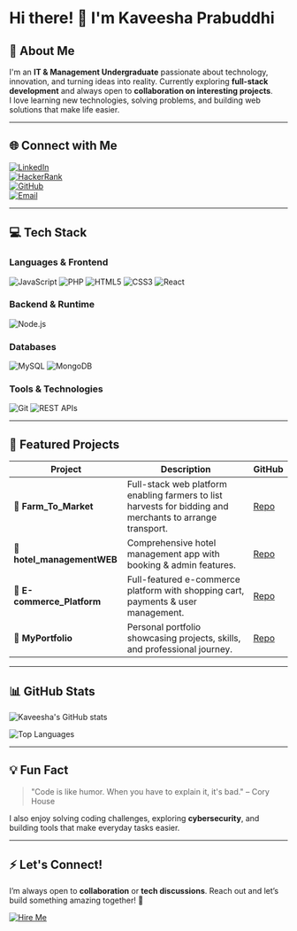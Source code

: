 # Hi there! 👋 I'm Kaveesha Prabuddhi

## 🚀 About Me
I'm an **IT & Management Undergraduate** passionate about technology, innovation, and turning ideas into reality. Currently exploring **full-stack development** and always open to **collaboration on interesting projects**.  
I love learning new technologies, solving problems, and building web solutions that make life easier.  

---

## 🌐 Connect with Me
[![LinkedIn](https://img.shields.io/badge/LinkedIn-0077B5?style=for-the-badge&logo=linkedin&logoColor=white)](https://linkedin.com/in/kaveesha-prabuddhi)  
[![HackerRank](https://img.shields.io/badge/HackerRank-2EC866?style=for-the-badge&logo=hackerrank&logoColor=white)](https://hackerrank.com/kaveesha_prabuddhi)  
[![GitHub](https://img.shields.io/badge/GitHub-181717?style=for-the-badge&logo=github&logoColor=white)](https://github.com/kavi-234)  
[![Email](https://img.shields.io/badge/Email-D14836?style=for-the-badge&logo=gmail&logoColor=white)](mailto:kprabuddhi2001@gmail.com)

---

## 💻 Tech Stack

### Languages & Frontend
![JavaScript](https://img.shields.io/badge/JavaScript-F7DF1E?style=for-the-badge&logo=javascript&logoColor=black) 
![PHP](https://img.shields.io/badge/PHP-777BB4?style=for-the-badge&logo=php&logoColor=white) 
![HTML5](https://img.shields.io/badge/HTML5-E34F26?style=for-the-badge&logo=html5&logoColor=white) 
![CSS3](https://img.shields.io/badge/CSS3-1572B6?style=for-the-badge&logo=css3&logoColor=white) 
![React](https://img.shields.io/badge/React-20232A?style=for-the-badge&logo=react&logoColor=61DAFB) 

### Backend & Runtime
![Node.js](https://img.shields.io/badge/Node.js-43853D?style=for-the-badge&logo=node.js&logoColor=white)

### Databases
![MySQL](https://img.shields.io/badge/MySQL-4479A1?style=for-the-badge&logo=mysql&logoColor=white) 
![MongoDB](https://img.shields.io/badge/MongoDB-4EA94B?style=for-the-badge&logo=mongodb&logoColor=white)

### Tools & Technologies
![Git](https://img.shields.io/badge/Git-F05032?style=for-the-badge&logo=git&logoColor=white) 
![REST APIs](https://img.shields.io/badge/REST_APIs-02569B?style=for-the-badge&logo=postman&logoColor=white)

---

## 🎯 Featured Projects
| Project | Description | GitHub |
|---------|-------------|--------|
| 🏡 **Farm_To_Market** | Full-stack web platform enabling farmers to list harvests for bidding and merchants to arrange transport. | [Repo](https://github.com/rumesh02/harvest-software) |
| 🏨 **hotel_managementWEB** | Comprehensive hotel management app with booking & admin features. | [Repo](https://github.com/kavi-234/hotel_managementWEB) |
| 🛒 **E-commerce_Platform** | Full-featured e-commerce platform with shopping cart, payments & user management. | [Repo](https://github.com/kavi-234/E-commerce_Platform) |
| 💼 **MyPortfolio** | Personal portfolio showcasing projects, skills, and professional journey. | [Repo](https://github.com/kavi-234/MyPortfolio) |

---

## 📊 GitHub Stats
![Kaveesha's GitHub stats](https://github-readme-stats.vercel.app/api?username=kavi-234&show_icons=true&theme=radical)

![Top Languages](https://github-readme-stats.vercel.app/api/top-langs/?username=kavi-234&layout=compact&theme=radical)

---

## 💡 Fun Fact
> "Code is like humor. When you have to explain it, it's bad." – Cory House  

I also enjoy solving coding challenges, exploring **cybersecurity**, and building tools that make everyday tasks easier.  

---

## ⚡ Let's Connect!
I’m always open to **collaboration** or **tech discussions**. Reach out and let’s build something amazing together! 🚀

[![Hire Me](https://img.shields.io/badge/Hire%20Me-FF69B4?style=for-the-badge&logo=linkedin&logoColor=white)](https://linkedin.com/in/kaveesha-prabuddhi)
